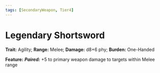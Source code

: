 ```yaml
---
tags: [SecondaryWeapon, Tier4]
---
```

# Legendary Shortsword

**Trait:** Agility; **Range:** Melee; **Damage:** d8+6 phy; **Burden:** One-Handed

**Feature:** ***Paired:*** +5 to primary weapon damage to targets within Melee range
